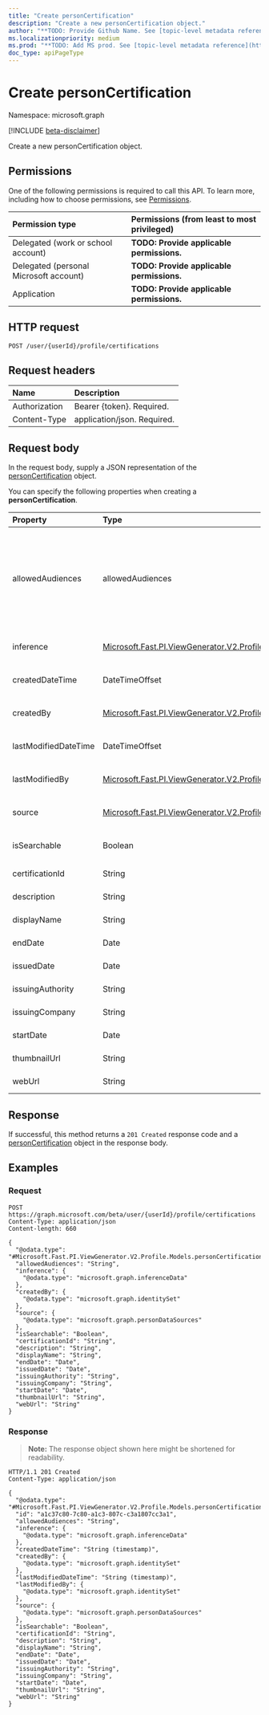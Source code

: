 ```yaml
---
title: "Create personCertification"
description: "Create a new personCertification object."
author: "**TODO: Provide Github Name. See [topic-level metadata reference](https://msgo.azurewebsites.net/add/document/guidelines/metadata.html#topic-level-metadata)**"
ms.localizationpriority: medium
ms.prod: "**TODO: Add MS prod. See [topic-level metadata reference](https://msgo.azurewebsites.net/add/document/guidelines/metadata.html#topic-level-metadata)**"
doc_type: apiPageType
---
```


# Create personCertification
Namespace: microsoft.graph

[!INCLUDE [beta-disclaimer](../../includes/beta-disclaimer.md)]

Create a new personCertification object.

## Permissions
One of the following permissions is required to call this API. To learn more, including how to choose permissions, see [Permissions](/graph/permissions-reference).

|Permission type|Permissions (from least to most privileged)|
|:---|:---|
|Delegated (work or school account)|**TODO: Provide applicable permissions.**|
|Delegated (personal Microsoft account)|**TODO: Provide applicable permissions.**|
|Application|**TODO: Provide applicable permissions.**|

## HTTP request

<!-- {
  "blockType": "ignored"
}
-->
``` http
POST /user/{userId}/profile/certifications
```

## Request headers
|Name|Description|
|:---|:---|
|Authorization|Bearer {token}. Required.|
|Content-Type|application/json. Required.|

## Request body
In the request body, supply a JSON representation of the [personCertification](../resources/personcertification.md) object.

You can specify the following properties when creating a **personCertification**.

|Property|Type|Description|
|:---|:---|:---|
|allowedAudiences|allowedAudiences|**TODO: Add Description** Inherited from [itemFacet](../resources/itemfacet.md). The possible values are: `me`, `family`, `contacts`, `groupMembers`, `organization`, `federatedOrganizations`, `everyone`, `unknownFutureValue`. Optional.|
|inference|[Microsoft.Fast.PI.ViewGenerator.V2.Profile.Models.inferenceData](../resources/inferencedata.md)|**TODO: Add Description** Inherited from [itemFacet](../resources/itemfacet.md). Optional.|
|createdDateTime|DateTimeOffset|**TODO: Add Description** Inherited from [itemFacet](../resources/itemfacet.md). Required.|
|createdBy|[Microsoft.Fast.PI.ViewGenerator.V2.Profile.Models.identitySet](../resources/identityset.md)|**TODO: Add Description** Inherited from [itemFacet](../resources/itemfacet.md). Required.|
|lastModifiedDateTime|DateTimeOffset|**TODO: Add Description** Inherited from [itemFacet](../resources/itemfacet.md). Required.|
|lastModifiedBy|[Microsoft.Fast.PI.ViewGenerator.V2.Profile.Models.identitySet](../resources/identityset.md)|**TODO: Add Description** Inherited from [itemFacet](../resources/itemfacet.md). Required.|
|source|[Microsoft.Fast.PI.ViewGenerator.V2.Profile.Models.personDataSources](../resources/persondatasources.md)|**TODO: Add Description** Inherited from [itemFacet](../resources/itemfacet.md). Optional.|
|isSearchable|Boolean|**TODO: Add Description** Inherited from [itemFacet](../resources/itemfacet.md). Optional.|
|certificationId|String|**TODO: Add Description** Optional.|
|description|String|**TODO: Add Description** Optional.|
|displayName|String|**TODO: Add Description** Required.|
|endDate|Date|**TODO: Add Description** Optional.|
|issuedDate|Date|**TODO: Add Description** Optional.|
|issuingAuthority|String|**TODO: Add Description** Optional.|
|issuingCompany|String|**TODO: Add Description** Optional.|
|startDate|Date|**TODO: Add Description** Optional.|
|thumbnailUrl|String|**TODO: Add Description** Optional.|
|webUrl|String|**TODO: Add Description** Optional.|



## Response

If successful, this method returns a `201 Created` response code and a [personCertification](../resources/personcertification.md) object in the response body.

## Examples

### Request
<!-- {
  "blockType": "request",
  "name": "create_personcertification_from_"
}
-->
``` http
POST https://graph.microsoft.com/beta/user/{userId}/profile/certifications
Content-Type: application/json
Content-length: 660

{
  "@odata.type": "#Microsoft.Fast.PI.ViewGenerator.V2.Profile.Models.personCertification",
  "allowedAudiences": "String",
  "inference": {
    "@odata.type": "microsoft.graph.inferenceData"
  },
  "createdBy": {
    "@odata.type": "microsoft.graph.identitySet"
  },
  "source": {
    "@odata.type": "microsoft.graph.personDataSources"
  },
  "isSearchable": "Boolean",
  "certificationId": "String",
  "description": "String",
  "displayName": "String",
  "endDate": "Date",
  "issuedDate": "Date",
  "issuingAuthority": "String",
  "issuingCompany": "String",
  "startDate": "Date",
  "thumbnailUrl": "String",
  "webUrl": "String"
}
```


### Response
>**Note:** The response object shown here might be shortened for readability.
<!-- {
  "blockType": "response",
  "truncated": true,
  "@odata.type": "Microsoft.Fast.PI.ViewGenerator.V2.Profile.Models.personCertification"
}
-->
``` http
HTTP/1.1 201 Created
Content-Type: application/json

{
  "@odata.type": "#Microsoft.Fast.PI.ViewGenerator.V2.Profile.Models.personCertification",
  "id": "a1c37c80-7c80-a1c3-807c-c3a1807cc3a1",
  "allowedAudiences": "String",
  "inference": {
    "@odata.type": "microsoft.graph.inferenceData"
  },
  "createdDateTime": "String (timestamp)",
  "createdBy": {
    "@odata.type": "microsoft.graph.identitySet"
  },
  "lastModifiedDateTime": "String (timestamp)",
  "lastModifiedBy": {
    "@odata.type": "microsoft.graph.identitySet"
  },
  "source": {
    "@odata.type": "microsoft.graph.personDataSources"
  },
  "isSearchable": "Boolean",
  "certificationId": "String",
  "description": "String",
  "displayName": "String",
  "endDate": "Date",
  "issuedDate": "Date",
  "issuingAuthority": "String",
  "issuingCompany": "String",
  "startDate": "Date",
  "thumbnailUrl": "String",
  "webUrl": "String"
}
```

